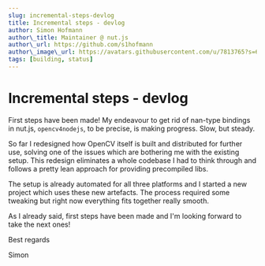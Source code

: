 ```yaml
---
slug: incremental-steps-devlog
title: Incremental steps - devlog
author: Simon Hofmann
author\_title: Maintainer @ nut.js
author\_url: https://github.com/s1hofmann
author\_image\_url: https://avatars.githubusercontent.com/u/7813765?s=60&v=4
tags: [building, status]
---
```


# Incremental steps - devlog

First steps have been made!
My endeavour to get rid of nan-type bindings in nut.js, `opencv4nodejs`, to be precise, is making progress.
Slow, but steady.

So far I redesigned how OpenCV itself is built and distributed for further use, solving one of the issues which are bothering me with the existing setup.
This redesign eliminates a whole codebase I had to think through and follows a pretty lean approach for providing precompiled libs.

The setup is already automated for all three platforms and I started a new project which uses these new artefacts.
The process required some tweaking but right now everything fits together really smooth.

As I already said, first steps have been made and I'm looking forward to take the next ones!

Best regards 

Simon
